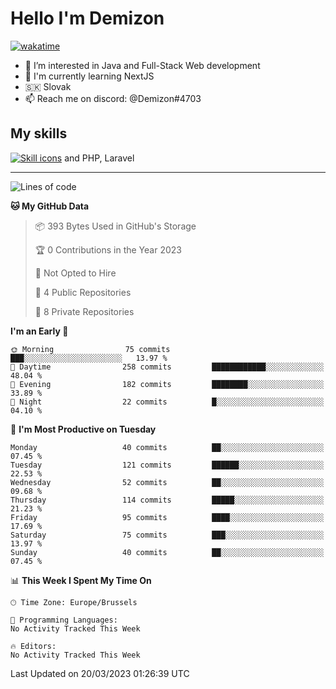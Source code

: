 # Hello I'm Demizon
[![wakatime](https://wakatime.com/badge/user/6ad1949f-d6d7-44f9-9eee-c35e54cc499b.svg)](https://wakatime.com/@6ad1949f-d6d7-44f9-9eee-c35e54cc499b)
- 👀 I’m interested in Java and Full-Stack Web development
- 🌱 I'm currently learning NextJS
- 🇸🇰 Slovak
- 📫 Reach me on discord: @Demizon#4703

## My skills
[![Skill icons](https://skillicons.dev/icons?i=java,js,ts,html,css,react,py,git,docker,linux,mysql,mongo&theme=dark)](https://github.com/Demizon3433) and PHP, Laravel

---

<!--START_SECTION:waka-->
![Lines of code](https://img.shields.io/badge/From%20Hello%20World%20I%27ve%20Written-79.2%20thousand%20lines%20of%20code-blue)

**🐱 My GitHub Data** 

> 📦 393 Bytes Used in GitHub's Storage 
 > 
> 🏆 0 Contributions in the Year 2023
 > 
> 🚫 Not Opted to Hire
 > 
> 📜 4 Public Repositories 
 > 
> 🔑 8 Private Repositories 
 > 
**I'm an Early 🐤** 

```text
🌞 Morning                75 commits          ███░░░░░░░░░░░░░░░░░░░░░░   13.97 % 
🌆 Daytime                258 commits         ████████████░░░░░░░░░░░░░   48.04 % 
🌃 Evening                182 commits         ████████░░░░░░░░░░░░░░░░░   33.89 % 
🌙 Night                  22 commits          █░░░░░░░░░░░░░░░░░░░░░░░░   04.10 % 
```
📅 **I'm Most Productive on Tuesday** 

```text
Monday                   40 commits          ██░░░░░░░░░░░░░░░░░░░░░░░   07.45 % 
Tuesday                  121 commits         ██████░░░░░░░░░░░░░░░░░░░   22.53 % 
Wednesday                52 commits          ██░░░░░░░░░░░░░░░░░░░░░░░   09.68 % 
Thursday                 114 commits         █████░░░░░░░░░░░░░░░░░░░░   21.23 % 
Friday                   95 commits          ████░░░░░░░░░░░░░░░░░░░░░   17.69 % 
Saturday                 75 commits          ███░░░░░░░░░░░░░░░░░░░░░░   13.97 % 
Sunday                   40 commits          ██░░░░░░░░░░░░░░░░░░░░░░░   07.45 % 
```


📊 **This Week I Spent My Time On** 

```text
🕑︎ Time Zone: Europe/Brussels

💬 Programming Languages: 
No Activity Tracked This Week

🔥 Editors: 
No Activity Tracked This Week
```


 Last Updated on 20/03/2023 01:26:39 UTC
<!--END_SECTION:waka-->
